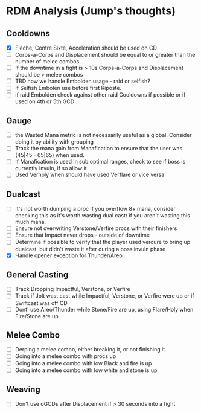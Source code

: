 # RDM Analysis (Jump's thoughts)

## Cooldowns
- [X] Fleche, Contre Sixte, Acceleration should be used on CD
- [ ] Corps-a-Corps and Displacement should be equal to or greater than the number of melee combos
- [ ] If the downtime in a fight is > 10s Corps-a-Corps and Displacement should be > melee combos
- [ ] TBD how we handle Embolden usage - raid or selfish?
- [ ] If Selfish Embolen use before first Riposte.
- [ ] if raid Embolden check against other raid Cooldowns if possible or if used on 4th or 5th GCD

## Gauge
- [ ] the Wasted Mana metric is not necessarily useful as a global.  Consider doing it by ability with grouping
- [ ] Track the mana gain from Manafication to ensure that the user was (45|45 - 65|65) when used.
- [ ] If Manafication is used in sub optimal ranges, check to see if boss is currently Invuln, if so allow it
- [ ] Used Verholy when should have used Verflare or vice versa

## Dualcast
- [ ] It's not worth dumping a proc if you overflow 8+ mana, consider checking this as it's worth wasting dual castr if you aren't wasting this much mana.
- [ ] Ensure not overwriting Verstone/Verfire procs with their finishers
- [ ] Ensure that Impact never drops - outside of downtime
- [ ] Determine if possible to verify that the player used vercure to bring up dualcast, but didn't waste it after during a boss invuln phase
- [X] Handle opener exception for Thunder/Areo

## General Casting
- [ ] Track Dropping Impactful, Verstone, or Verfire
- [ ] Track if Jolt wast cast while Impactful, Verstone, or Verfire were up or if Swiftcast was off CD
- [ ] Dont' use Areo/Thunder while Stone/Fire are up, using Flare/Holy when Fire/Stone are up

## Melee Combo
- [ ] Derping a melee combo, either breaking it, or not finishing it.
- [ ] Going into a melee combo with procs up
- [ ] Going into a melee combo with low Black and fire is up
- [ ] Going into a melee combo with low white and stone is up

## Weaving
- [ ] Don't use oGCDs after Displacement if > 30 seconds into a fight
